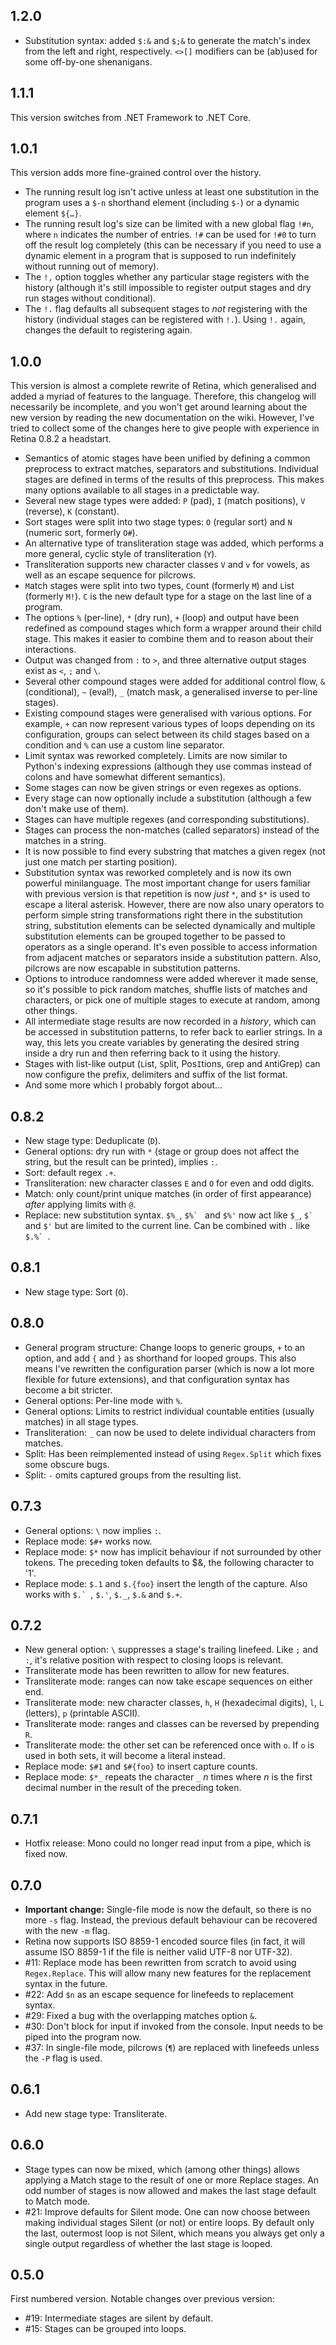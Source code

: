 ## 1.2.0

- Substitution syntax: added `$:&` and `$;&` to generate the match's index from the left and right, respectively. `<>[]` modifiers can be (ab)used for some off-by-one shenanigans.

## 1.1.1

This version switches from .NET Framework to .NET Core.

## 1.0.1

This version adds more fine-grained control over the history.

- The running result log isn't active unless at least one substitution in the program uses a `$-n` shorthand element (including `$-`) or a dynamic element `${…}`.
- The running result log's size can be limited with a new global flag `!#n`, where `n` indicates the number of entries. `!#` can be used for `!#0` to turn off the result log completely (this can be necessary if you need to use a dynamic element in a program that is supposed to run indefinitely without running out of memory).
- The `!,` option toggles whether any particular stage registers with the history (although it's still impossible to register output stages and dry run stages without conditional).
- The `!.` flag defaults all subsequent stages to *not* registering with the history (individual stages can be registered with `!.`). Using `!.` again, changes the default to registering again.

## 1.0.0

This version is almost a complete rewrite of Retina, which generalised and added a myriad of features to the language. Therefore, this changelog will necessarily be incomplete, and you won't get around learning about the new version by reading the new documentation on the wiki. However, I've tried to collect some of the changes here to give people with experience in Retina 0.8.2 a headstart.

- Semantics of atomic stages have been unified by defining a common preprocess to extract matches, separators and substitutions. Individual stages are defined in terms of the results of this preprocess. This makes many options available to all stages in a predictable way.
- Several new stage types were added: `P` (pad), `I` (match positions), `V` (reverse), `K` (constant).
- Sort stages were split into two stage types: `O` (regular sort) and `N` (numeric sort, formerly `O#`).
- An alternative type of transliteration stage was added, which performs a more general, cyclic style of transliteration (`Y`).
- Transliteration supports new character classes `V` and `v` for vowels, as well as an escape sequence for pilcrows.
- `M`atch stages were split into two types, `C`ount (formerly `M`) and `L`ist (formerly `M!`). `C` is the new default type for a stage on the last line of a program.
- The options `%` (per-line), `*` (dry run), `+` (loop) and output have been redefined as compound stages which form a wrapper around their child stage. This makes it easier to combine them and to reason about their interactions.
- Output was changed from `:` to `>`, and three alternative output stages exist as `<`, `;` and `\`.
- Several other compound stages were added for additional control flow, `&` (conditional), `~` (eval!), `_` (match mask, a generalised inverse to per-line stages).
- Existing compound stages were generalised with various options. For example, `+` can now represent various types of loops depending on its configuration, groups can select between its child stages based on a condition and `%` can use a custom line separator.
- Limit syntax was reworked completely. Limits are now similar to Python's indexing expressions (although they use commas instead of colons and have somewhat different semantics).
- Some stages can now be given strings or even regexes as options.
- Every stage can now optionally include a substitution (although a few don't make use of them).
- Stages can have multiple regexes (and corresponding substitutions).
- Stages can process the non-matches (called separators) instead of the matches in a string.
- It is now possible to find every substring that matches a given regex (not just one match per starting position).
- Substitution syntax was reworked completely and is now its own powerful minilanguage. The most important change for users familiar with previous version is that repetition is now *just* `*`, and `$*` is used to escape a literal asterisk. However, there are now also unary operators to perform simple string transformations right there in the substitution string, substitution elements can be selected dynamically and multiple substitution elements can be grouped together to be passed to operators as a single operand. It's even possible to access information from adjacent matches or separators inside a substitution pattern. Also, pilcrows are now escapable in substitution patterns.
- Options to introduce randomness were added wherever it made sense, so it's possible to pick random matches, shuffle lists of matches and characters, or pick one of multiple stages to execute at random, among other things.
- All intermediate stage results are now recorded in a *history*, which can be accessed in substitution patterns, to refer back to earlier strings. In a way, this lets you create variables by generating the desired string inside a dry run and then referring back to it using the history.
- Stages with list-like output (`L`ist, `S`plit, Pos`I`tions, `G`rep and `A`ntiGrep) can now configure the prefix, delimiters and suffix of the list format.
- And some more which I probably forgot about...

## 0.8.2

- New stage type: Deduplicate (`D`).
- General options: dry run with `*` (stage or group does not affect the string, but the result can be printed), implies `:`.
- Sort: default regex `.+`.
- Transliteration: new character classes `E` and `O` for even and odd digits.
- Match: only count/print unique matches (in order of first appearance) *after* applying limits with `@`.
- Replace: new substitution syntax. `$%_`, ``$%` `` and `$%'` now act like `$_`, ``$` `` and `$'` but are limited to the current line. Can be combined with `.` like ``$.%` ``.

## 0.8.1

- New stage type: Sort (`O`).

## 0.8.0

- General program structure: Change loops to generic groups, `+` to an option, and add `{` and `}` as shorthand for looped groups. This also means I've rewritten the configuration parser (which is now a lot more flexible for future extensions), and that configuration syntax has become a bit stricter.
- General options: Per-line mode with `%`.
- General options: Limits to restrict individual countable entities (usually matches) in all stage types.
- Transliteration: `_` can now be used to delete individual characters from matches.
- Split: Has been reimplemented instead of using `Regex.Split` which fixes some obscure bugs.
- Split: `-` omits captured groups from the resulting list.

## 0.7.3

- General options: `\` now implies `:`.
- Replace mode: `$#+` works now.
- Replace mode: `$*` now has implicit behaviour if not surrounded by other tokens. The preceding token defaults to $&, the following character to '1'.
- Replace mode: `$.1` and `$.{foo}` insert the length of the capture. Also works with ``$.` ``, `$.'`, `$._`, `$.&` and `$.+`.

## 0.7.2

- New general option: `\` suppresses a stage's trailing linefeed. Like `;` and `:`, it's relative position with respect to closing loops is relevant.
- Transliterate mode has been rewritten to allow for new features.
- Transliterate mode: ranges can now take escape sequences on either end.
- Transliterate mode: new character classes, `h`, `H` (hexadecimal digits), `l`, `L` (letters), `p` (printable ASCII).
- Transliterate mode: ranges and classes can be reversed by prepending `R`.
- Transliterate mode: the other set can be referenced once with `o`. If `o` is used in both sets, it will become a literal instead.
- Replace mode: `$#1` and `$#{foo}` to insert capture counts.
- Replace mode: `$*_` repeats the character `_` *n* times where *n* is the first decimal number in the result of the preceding token.

## 0.7.1

- Hotfix release: Mono could no longer read input from a pipe, which is fixed now.

## 0.7.0

- **Important change:** Single-file mode is now the default, so there is no more `-s` flag. Instead, the previous default behaviour can be recovered with the new `-m` flag.
- Retina now supports ISO 8859-1 encoded source files (in fact, it will assume ISO 8859-1 if the file is neither valid UTF-8 nor UTF-32).
- #11: Replace mode has been rewritten from scratch to avoid using `Regex.Replace`. This will allow many new features for the replacement syntax in the future.
- #22: Add `$n` as an escape sequence for linefeeds to replacement syntax.
- #29: Fixed a bug with the overlapping matches option `&`.
- #30: Don't block for input if invoked from the console. Input needs to be piped into the program now.
- #37: In single-file mode, pilcrows (`¶`) are replaced with linefeeds unless the `-P` flag is used.

## 0.6.1

- Add new stage type: Transliterate.

## 0.6.0

- Stage types can now be mixed, which (among other things) allows applying a 
  Match stage to the result of one or more Replace stages. An odd number of
  stages is now allowed and makes the last stage default to Match mode.
- #21: Improve defaults for Silent mode. One can now choose between making
  individual stages Silent (or not) or entire loops. By default only the
  last, outermost loop is not Silent, which means you always get only a
  single output regardless of whether the last stage is looped.

## 0.5.0

First numbered version. Notable changes over previous version:

- #19: Intermediate stages are silent by default.
- #15: Stages can be grouped into loops.

